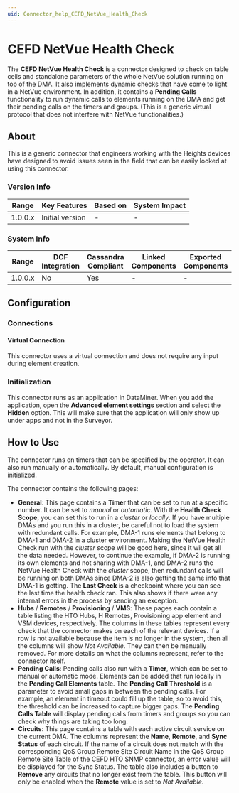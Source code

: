 ```yaml
---
uid: Connector_help_CEFD_NetVue_Health_Check
---
```


# CEFD NetVue Health Check

The **CEFD NetVue Health Check** is a connector designed to check on table cells and standalone parameters of the whole NetVue solution running on top of the DMA. It also implements dynamic checks that have come to light in a NetVue environment. In addition, it contains a **Pending Calls** functionality to run dynamic calls to elements running on the DMA and get their pending calls on the timers and groups. (This is a generic virtual protocol that does not interfere with NetVue functionalities.)

## About

This is a generic connector that engineers working with the Heights devices have designed to avoid issues seen in the field that can be easily looked at using this connector.

### Version Info

| Range     | Key Features     | Based on     | System Impact     |
|-----------|------------------|--------------|-------------------|
| 1.0.0.x   | Initial version  | -            | -                 |

### System Info

| Range     | DCF Integration     | Cassandra Compliant     | Linked Components     | Exported Components     |
|-----------|---------------------|-------------------------|-----------------------|-------------------------|
| 1.0.0.x   | No                  | Yes                     | -                     | -                       |

## Configuration

### Connections

#### Virtual Connection

This connector uses a virtual connection and does not require any input during element creation.

### Initialization

This connector runs as an application in DataMiner. When you add the application, open the **Advanced element settings** section and select the **Hidden** option. This will make sure that the application will only show up under apps and not in the Surveyor.

## How to Use

The connector runs on timers that can be specified by the operator. It can also run manually or automatically. By default, manual configuration is initialized.

The connector contains the following pages:

- **General**: This page contains a **Timer** that can be set to run at a specific number. It can be set to *manual* or *automatic*.
  With the **Health Check Scope**, you can set this to run in a *cluster* or *locally*. If you have multiple DMAs and you run this in a cluster, be careful not to load the system with redundant calls. For example, DMA-1 runs elements that belong to DMA-1 and DMA-2 in a cluster environment. Making the NetVue Health Check run with the *cluster s*cope will be good here, since it wil get all the data needed. However, to continue the example, if DMA-2 is running its own elements and not sharing with DMA-1, and DMA-2 runs the NetVue Health Check with the *cluster* scope, then redundant calls will be running on both DMAs since DMA-2 is also getting the same info that DMA-1 is getting.
  The **Last Check** is a checkpoint where you can see the last time the health check ran. This also shows if there were any internal errors in the process by sending an exception.
- **Hubs** / **Remotes** / **Provisioning** / **VMS**: These pages each contain a table listing the HTO Hubs, H Remotes, Provisioning app element and VSM devices, respectively. The columns in these tables represent every check that the connector makes on each of the relevant devices. If a row is not available because the item is no longer in the system, then all the columns will show *Not Available*. They can then be manually removed. For more details on what the columns represent, refer to the connector itself.
- **Pending Calls**: Pending calls also run with a **Timer**, which can be set to manual or automatic mode. Elements can be added that run locally in the **Pending Call Elements** table.
  The **Pending Call Threshold** is a parameter to avoid small gaps in between the pending calls. For example, an element in timeout could fill up the table, so to avoid this, the threshold can be increased to capture bigger gaps.
  The **Pending Calls Table** will display pending calls from timers and groups so you can check why things are taking too long.
- **Circuits**: This page contains a table with each active circuit service on the current DMA. The columns represent the **Name**, **Remote**, and **Sync Status** of each circuit. If the name of a circuit does not match with the corresponding QoS Group Remote Site Circuit Name in the QoS Group Remote Site Table of the CEFD HTO SNMP connector, an error value will be displayed for the Sync Status. The table also includes a button to **Remove** any circuits that no longer exist from the table. This button will only be enabled when the **Remote** value is set to *Not Available*.
